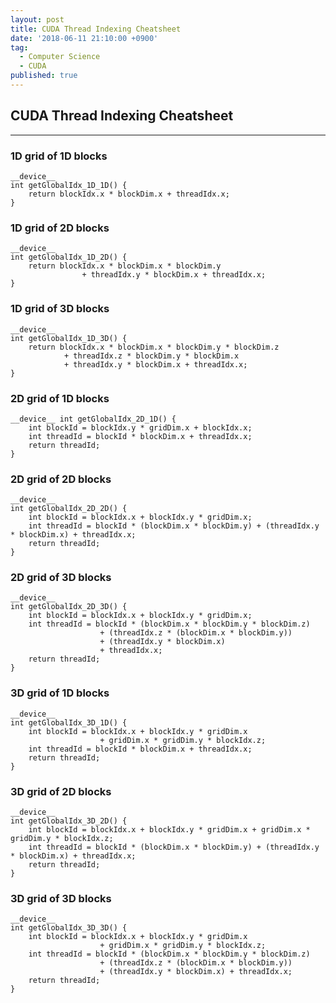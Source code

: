 ```yaml
---
layout: post
title: CUDA Thread Indexing Cheatsheet
date: '2018-06-11 21:10:00 +0900'
tag:
  - Computer Science
  - CUDA
published: true
---
```


## CUDA Thread Indexing Cheatsheet

---


### 1D grid of 1D blocks

```
__device__
int getGlobalIdx_1D_1D() {
	return blockIdx.x * blockDim.x + threadIdx.x;
}
```


### 1D grid of 2D blocks

```
__device__
int getGlobalIdx_1D_2D() {
	return blockIdx.x * blockDim.x * blockDim.y 
    			+ threadIdx.y * blockDim.x + threadIdx.x;
}

```

### 1D grid of 3D blocks

```
__device__
int getGlobalIdx_1D_3D() {
	return blockIdx.x * blockDim.x * blockDim.y * blockDim.z 
    		+ threadIdx.z * blockDim.y * blockDim.x
			+ threadIdx.y * blockDim.x + threadIdx.x;
}
```

### 2D grid of 1D blocks

```
__device__ int getGlobalIdx_2D_1D() {
	int blockId = blockIdx.y * gridDim.x + blockIdx.x;
    int threadId = blockId * blockDim.x + threadIdx.x;
	return threadId;
}
```


### 2D grid of 2D blocks

```
__device__
int getGlobalIdx_2D_2D() {
	int blockId = blockIdx.x + blockIdx.y * gridDim.x; 
	int threadId = blockId * (blockDim.x * blockDim.y) + (threadIdx.y * blockDim.x) + threadIdx.x;
	return threadId;
}
```

### 2D grid of 3D blocks

```
__device__
int getGlobalIdx_2D_3D() {
	int blockId = blockIdx.x + blockIdx.y * gridDim.x;
	int threadId = blockId * (blockDim.x * blockDim.y * blockDim.z) 
    				+ (threadIdx.z * (blockDim.x * blockDim.y))
                    + (threadIdx.y * blockDim.x)
                    + threadIdx.x;
	return threadId;
}
```

### 3D grid of 1D blocks

```
__device__
int getGlobalIdx_3D_1D() {
	int blockId = blockIdx.x + blockIdx.y * gridDim.x
    				+ gridDim.x * gridDim.y * blockIdx.z;
	int threadId = blockId * blockDim.x + threadIdx.x; 
	return threadId;
}
```

### 3D grid of 2D blocks

```
__device__
int getGlobalIdx_3D_2D() {
	int blockId = blockIdx.x + blockIdx.y * gridDim.x + gridDim.x * gridDim.y * blockIdx.z;
	int threadId = blockId * (blockDim.x * blockDim.y) + (threadIdx.y * blockDim.x) + threadIdx.x;
	return threadId;
}
```
 
### 3D grid of 3D blocks

```
__device__
int getGlobalIdx_3D_3D() {
	int blockId = blockIdx.x + blockIdx.y * gridDim.x
    				+ gridDim.x * gridDim.y * blockIdx.z;
	int threadId = blockId * (blockDim.x * blockDim.y * blockDim.z)
    				+ (threadIdx.z * (blockDim.x * blockDim.y))
				    + (threadIdx.y * blockDim.x) + threadIdx.x;
	return threadId;
}
```
